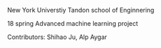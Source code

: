 New York Universtiy 
Tandon school of Enginnering

18 spring
Advanced machine learning project

Contributors: Shihao Ju, Alp Aygar
